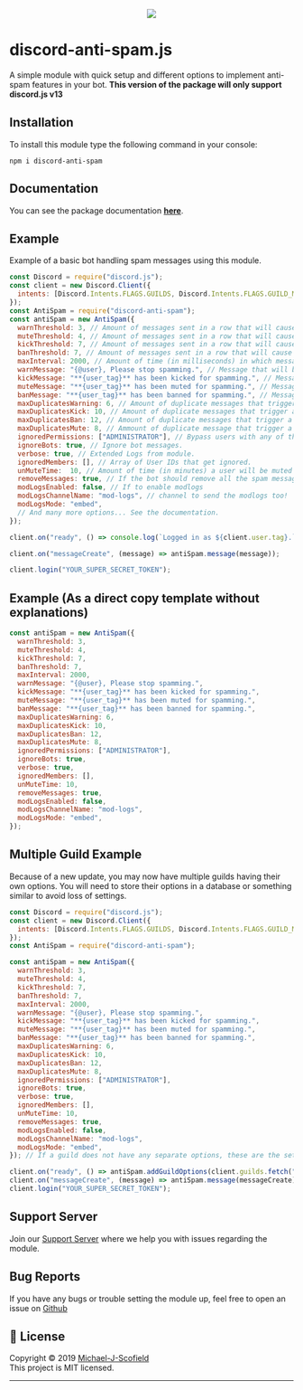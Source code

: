 <p align="center"><a href="https://nodei.co/npm/discord-anti-spam/"><img src="https://nodei.co/npm/discord-anti-spam.png"></a></p>

# discord-anti-spam.js

A simple module with quick setup and different options to implement anti-spam features in your bot.
**This version of the package will only support discord.js v13**

## Installation

To install this module type the following command in your console:

```
npm i discord-anti-spam
```

## Documentation

You can see the package documentation [**here**](https://discord-anti-spam.js.org).

## Example

Example of a basic bot handling spam messages using this module.

```js
const Discord = require("discord.js");
const client = new Discord.Client({
  intents: [Discord.Intents.FLAGS.GUILDS, Discord.Intents.FLAGS.GUILD_MESSAGES],
});
const AntiSpam = require("discord-anti-spam");
const antiSpam = new AntiSpam({
  warnThreshold: 3, // Amount of messages sent in a row that will cause a warning.
  muteThreshold: 4, // Amount of messages sent in a row that will cause a mute
  kickThreshold: 7, // Amount of messages sent in a row that will cause a kick.
  banThreshold: 7, // Amount of messages sent in a row that will cause a ban.
  maxInterval: 2000, // Amount of time (in milliseconds) in which messages are considered spam.
  warnMessage: "{@user}, Please stop spamming.", // Message that will be sent in chat upon warning a user.
  kickMessage: "**{user_tag}** has been kicked for spamming.", // Message that will be sent in chat upon kicking a user.
  muteMessage: "**{user_tag}** has been muted for spamming.", // Message that will be sent in chat upon muting a user.
  banMessage: "**{user_tag}** has been banned for spamming.", // Message that will be sent in chat upon banning a user.
  maxDuplicatesWarning: 6, // Amount of duplicate messages that trigger a warning.
  maxDuplicatesKick: 10, // Amount of duplicate messages that trigger a warning.
  maxDuplicatesBan: 12, // Amount of duplicate messages that trigger a warning.
  maxDuplicatesMute: 8, // Ammount of duplicate message that trigger a mute.
  ignoredPermissions: ["ADMINISTRATOR"], // Bypass users with any of these permissions.
  ignoreBots: true, // Ignore bot messages.
  verbose: true, // Extended Logs from module.
  ignoredMembers: [], // Array of User IDs that get ignored.
  unMuteTime:  10, // Amount of time (in minutes) a user will be muted for.
  removeMessages: true, // If the bot should remove all the spam messages when taking action on a user!
  modLogsEnabled: false, // If to enable modlogs
  modLogsChannelName: "mod-logs", // channel to send the modlogs too!
  modLogsMode: "embed",
  // And many more options... See the documentation.
});

client.on("ready", () => console.log(`Logged in as ${client.user.tag}.`));

client.on("messageCreate", (message) => antiSpam.message(message));

client.login("YOUR_SUPER_SECRET_TOKEN");
```

## Example (As a direct copy template without explanations)

```js
const antiSpam = new AntiSpam({
  warnThreshold: 3,
  muteThreshold: 4,
  kickThreshold: 7,
  banThreshold: 7,
  maxInterval: 2000,
  warnMessage: "{@user}, Please stop spamming.",
  kickMessage: "**{user_tag}** has been kicked for spamming.",
  muteMessage: "**{user_tag}** has been muted for spamming.",
  banMessage: "**{user_tag}** has been banned for spamming.",
  maxDuplicatesWarning: 6,
  maxDuplicatesKick: 10,
  maxDuplicatesBan: 12,
  maxDuplicatesMute: 8,
  ignoredPermissions: ["ADMINISTRATOR"],
  ignoreBots: true,
  verbose: true,
  ignoredMembers: [],
  unMuteTime: 10,
  removeMessages: true,
  modLogsEnabled: false,
  modLogsChannelName: "mod-logs",
  modLogsMode: "embed",
});
```

## Multiple Guild Example
Because of a new update, you may now have multiple guilds having their own options. You will need to store their options in a database or something similar to avoid loss of settings.
```js
const Discord = require("discord.js");
const client = new Discord.Client({
  intents: [Discord.Intents.FLAGS.GUILDS, Discord.Intents.FLAGS.GUILD_MESSAGES],
});
const AntiSpam = require("discord-anti-spam");

const antiSpam = new AntiSpam({
  warnThreshold: 3,
  muteThreshold: 4,
  kickThreshold: 7,
  banThreshold: 7,
  maxInterval: 2000,
  warnMessage: "{@user}, Please stop spamming.",
  kickMessage: "**{user_tag}** has been kicked for spamming.",
  muteMessage: "**{user_tag}** has been muted for spamming.",
  banMessage: "**{user_tag}** has been banned for spamming.",
  maxDuplicatesWarning: 6,
  maxDuplicatesKick: 10,
  maxDuplicatesBan: 12,
  maxDuplicatesMute: 8,
  ignoredPermissions: ["ADMINISTRATOR"],
  ignoreBots: true,
  verbose: true,
  ignoredMembers: [],
  unMuteTime: 10,
  removeMessages: true,
  modLogsEnabled: false,
  modLogsChannelName: "mod-logs",
  modLogsMode: "embed",
}); // If a guild does not have any separate options, these are the settings they will be using.

client.on("ready", () => antiSpam.addGuildOptions(client.guilds.fetch("583920432168828938"), {modLogsChannelName: "special-logs"}))
client.on("messageCreate", (message) => antiSpam.message(messageCreate));
client.login("YOUR_SUPER_SECRET_TOKEN");
```


## Support Server

Join our [Support Server](https://discord.gg/KQgDfGr) where we help you with issues regarding the module.

## Bug Reports

If you have any bugs or trouble setting the module up, feel free to open an issue on [Github](https://github.com/Michael-J-Scofield/discord-anti-spam)

## 📝 License

Copyright © 2019 [Michael-J-Scofield](https://github.com/Michael-J-Scofield)<br />
This project is MIT licensed.

---